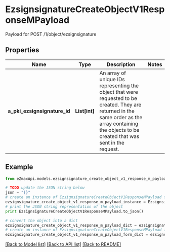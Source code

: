 # EzsignsignatureCreateObjectV1ResponseMPayload

Payload for POST /1/object/ezsignsignature

## Properties

Name | Type | Description | Notes
------------ | ------------- | ------------- | -------------
**a_pki_ezsignsignature_id** | **List[int]** | An array of unique IDs representing the object that were requested to be created.  They are returned in the same order as the array containing the objects to be created that was sent in the request. | 

## Example

```python
from eZmaxApi.models.ezsignsignature_create_object_v1_response_m_payload import EzsignsignatureCreateObjectV1ResponseMPayload

# TODO update the JSON string below
json = "{}"
# create an instance of EzsignsignatureCreateObjectV1ResponseMPayload from a JSON string
ezsignsignature_create_object_v1_response_m_payload_instance = EzsignsignatureCreateObjectV1ResponseMPayload.from_json(json)
# print the JSON string representation of the object
print EzsignsignatureCreateObjectV1ResponseMPayload.to_json()

# convert the object into a dict
ezsignsignature_create_object_v1_response_m_payload_dict = ezsignsignature_create_object_v1_response_m_payload_instance.to_dict()
# create an instance of EzsignsignatureCreateObjectV1ResponseMPayload from a dict
ezsignsignature_create_object_v1_response_m_payload_form_dict = ezsignsignature_create_object_v1_response_m_payload.from_dict(ezsignsignature_create_object_v1_response_m_payload_dict)
```
[[Back to Model list]](../README.md#documentation-for-models) [[Back to API list]](../README.md#documentation-for-api-endpoints) [[Back to README]](../README.md)


